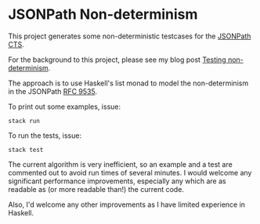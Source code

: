 # JSONPath Non-determinism

This project generates some non-deterministic testcases for the [JSONPath CTS](https://github.com/jsonpath-standard/jsonpath-compliance-test-suite).

For the background to this project, please see my blog post [Testing non-determinism](https://underlap.org/testing-non-determinism).

The approach is to use Haskell's list monad to model the non-determinism in the JSONPath [RFC 9535](https://www.rfc-editor.org/rfc/rfc9535).

To print out some examples, issue:
```
stack run
```

To run the tests, issue:
```
stack test
```

The current algorithm is very inefficient, so an example and a test are commented out to avoid run times of several minutes. I would welcome any significant performance improvements, especially any which are as readable as (or more readable than!) the current code.

Also, I'd welcome any other improvements as I have limited experience in Haskell.
